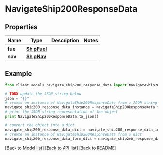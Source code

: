# NavigateShip200ResponseData

## Properties

Name | Type | Description | Notes
------------ | ------------- | ------------- | -------------
**fuel** | [**ShipFuel**](ShipFuel.md) |  |
**nav** | [**ShipNav**](ShipNav.md) |  |

## Example

```python
from client.models.navigate_ship200_response_data import NavigateShip200ResponseData

# TODO update the JSON string below
json = "{}"
# create an instance of NavigateShip200ResponseData from a JSON string
navigate_ship200_response_data_instance = NavigateShip200ResponseData.from_json(json)
# print the JSON string representation of the object
print NavigateShip200ResponseData.to_json()

# convert the object into a dict
navigate_ship200_response_data_dict = navigate_ship200_response_data_instance.to_dict()
# create an instance of NavigateShip200ResponseData from a dict
navigate_ship200_response_data_form_dict = navigate_ship200_response_data.from_dict(navigate_ship200_response_data_dict)
```

[[Back to Model list]](../README.md#documentation-for-models) [[Back to API list]](../README.md#documentation-for-api-endpoints) [[Back to README]](../README.md)
